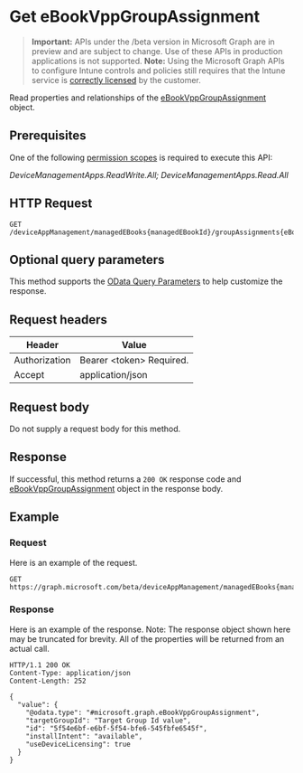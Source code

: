 ﻿# Get eBookVppGroupAssignment

> **Important:** APIs under the /beta version in Microsoft Graph are in preview and are subject to change. Use of these APIs in production applications is not supported.
> **Note:** Using the Microsoft Graph APIs to configure Intune controls and policies still requires that the Intune service is [correctly licensed](https://go.microsoft.com/fwlink/?linkid=839381) by the customer.

Read properties and relationships of the [eBookVppGroupAssignment](../resources/intune_books_ebookvppgroupassignment.md) object.
## Prerequisites
One of the following [permission scopes](https://developer.microsoft.com/en-us/graph/docs/authorization/permission_scopes) is required to execute this API:

*DeviceManagementApps.ReadWrite.All; DeviceManagementApps.Read.All*
## HTTP Request
<!-- {
  "blockType": "ignored"
}
-->
```http
GET /deviceAppManagement/managedEBooks{managedEBookId}/groupAssignments{eBookGroupAssignmentId}
```

## Optional query parameters
This method supports the [OData Query Parameters](https://developer.microsoft.com/en-us/graph/docs/overview/query_parameters) to help customize the response.
## Request headers
|Header|Value|
|---|---|
|Authorization|Bearer &lt;token&gt; Required.|
|Accept|application/json|

## Request body
Do not supply a request body for this method.

## Response
If successful, this method returns a `200 OK` response code and [eBookVppGroupAssignment](../resources/intune_books_ebookvppgroupassignment.md) object in the response body.

## Example
### Request
Here is an example of the request.
```http
GET https://graph.microsoft.com/beta/deviceAppManagement/managedEBooks{managedEBookId}/groupAssignments{eBookGroupAssignmentId}
```

### Response
Here is an example of the response. Note: The response object shown here may be truncated for brevity. All of the properties will be returned from an actual call.
```http
HTTP/1.1 200 OK
Content-Type: application/json
Content-Length: 252

{
  "value": {
    "@odata.type": "#microsoft.graph.eBookVppGroupAssignment",
    "targetGroupId": "Target Group Id value",
    "id": "5f54e6bf-e6bf-5f54-bfe6-545fbfe6545f",
    "installIntent": "available",
    "useDeviceLicensing": true
  }
}
```



